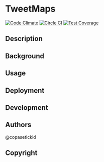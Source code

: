 # TweetMaps
[![Code Climate](https://codeclimate.com/github/copasetickid/tweetmaps/badges/gpa.svg)](https://codeclimate.com/github/copasetickid/tweetmaps)
[![Circle CI](https://circleci.com/gh/copasetickid/tweetmaps.svg?style=svg)](https://circleci.com/gh/copasetickid/tweetmaps)
[![Test Coverage](https://codeclimate.com/github/copasetickid/tweetmaps/badges/coverage.svg)](https://codeclimate.com/github/copasetickid/tweetmaps)

## Description

## Background


## Usage


## Deployment

## Development

## Authors
@copasetickid

## Copyright


